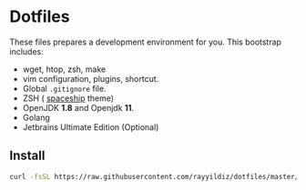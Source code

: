 # Dotfiles


These files prepares a development environment for you. This bootstrap includes:

- wget, htop, zsh, make
- vim configuration, plugins, shortcut.
- Global ```.gitignore``` file.
- ZSH ( [spaceship](https://github.com/denysdovhan/spaceship-prompt) theme)
- OpenJDK **1.8** and Openjdk **11**.
- Golang
- Jetbrains Ultimate Edition (Optional)

## Install

```bash
curl -fsSL https://raw.githubusercontent.com/rayyildiz/dotfiles/master/bootstrap.sh | bash
```

